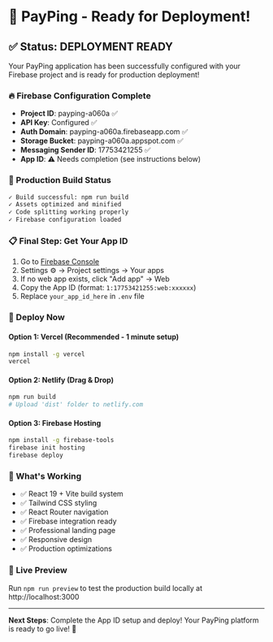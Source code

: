 # 🎉 PayPing - Ready for Deployment!

## ✅ Status: DEPLOYMENT READY

Your PayPing application has been successfully configured with your Firebase project and is ready for production deployment!

### 🔥 Firebase Configuration Complete
- **Project ID**: payping-a060a ✅
- **API Key**: Configured ✅
- **Auth Domain**: payping-a060a.firebaseapp.com ✅
- **Storage Bucket**: payping-a060a.appspot.com ✅
- **Messaging Sender ID**: 17753421255 ✅
- **App ID**: ⚠️ Needs completion (see instructions below)

### 🚀 Production Build Status
```bash
✓ Build successful: npm run build
✓ Assets optimized and minified
✓ Code splitting working properly
✓ Firebase configuration loaded
```

### 📋 Final Step: Get Your App ID

1. Go to [Firebase Console](https://console.firebase.google.com/project/payping-a060a)
2. Settings ⚙️ → Project settings → Your apps
3. If no web app exists, click "Add app" → Web
4. Copy the App ID (format: `1:17753421255:web:xxxxxx`)
5. Replace `your_app_id_here` in `.env` file

### 🚀 Deploy Now

#### Option 1: Vercel (Recommended - 1 minute setup)
```bash
npm install -g vercel
vercel
```

#### Option 2: Netlify (Drag & Drop)
```bash
npm run build
# Upload 'dist' folder to netlify.com
```

#### Option 3: Firebase Hosting
```bash
npm install -g firebase-tools
firebase init hosting
firebase deploy
```

### 🔧 What's Working
- ✅ React 19 + Vite build system
- ✅ Tailwind CSS styling
- ✅ React Router navigation
- ✅ Firebase integration ready
- ✅ Professional landing page
- ✅ Responsive design
- ✅ Production optimizations

### 📱 Live Preview
Run `npm run preview` to test the production build locally at http://localhost:3000

---

**Next Steps**: Complete the App ID setup and deploy! Your PayPing platform is ready to go live! 🚀
